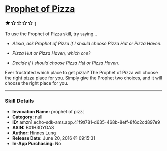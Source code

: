 # [Prophet of Pizza](http://alexa.amazon.com/#skills/amzn1.echo-sdk-ams.app.41f99781-d635-468b-8eff-8f6c2cd897e9)
![1 stars](../../images/ic_star_black_18dp_1x.png)![1 stars](../../images/ic_star_border_black_18dp_1x.png)![1 stars](../../images/ic_star_border_black_18dp_1x.png)![1 stars](../../images/ic_star_border_black_18dp_1x.png)![1 stars](../../images/ic_star_border_black_18dp_1x.png) 1

To use the Prophet of Pizza skill, try saying...

* *Alexa, ask Prophet of Pizza if I should choose Pizza Hut or Pizza Haven.*

* *Pizza Hut or Pizza Haven, which one?*

* *Decide if I should choose Pizza Hut or Pizza Haven.*

Ever frustrated which place to get pizza? The Prophet of Pizza will choose the right pizza place for you. Simply give the Prophet two choices, and it will choose the right place for you.

***

### Skill Details

* **Invocation Name:** prophet of pizza
* **Category:** null
* **ID:** amzn1.echo-sdk-ams.app.41f99781-d635-468b-8eff-8f6c2cd897e9
* **ASIN:** B01H3DYOAS
* **Author:** Hinnes Lung
* **Release Date:** June 20, 2016 @ 09:15:31
* **In-App Purchasing:** No
